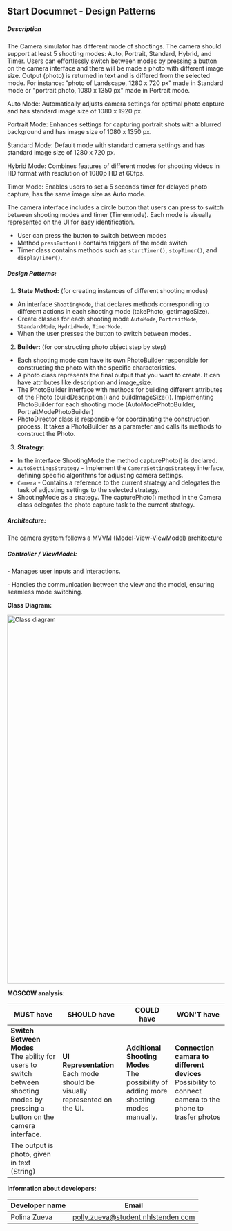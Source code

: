 ## **Start Documnet - Design Patterns**



##### **Description** 

The Camera simulator has different mode of shootings. The camera should support at least 5 shooting modes: Auto, Portrait, Standard, Hybrid, and Timer. Users can effortlessly switch between modes by pressing a button on the camera interface and there will be made a photo with different image size. Output (photo) is returned in text and is differed from the selected mode.
For instance: "photo of Landscape, 1280 x 720 px" made in Standard mode or "portrait photo, 1080 x 1350 px" made in Portrait mode.

Auto Mode: Automatically adjusts camera settings for optimal photo capture and has standard image size of 1080 x 1920 px.

Portrait Mode:  Enhances settings for capturing portrait shots with a blurred background and has image size of 1080 x 1350 px.

Standard Mode: Default mode with standard camera settings and has standard image size of 1280 x 720 px.

Hybrid Mode: Combines features of different modes for shooting videos in HD format with resolution of 1080p HD at 60fps.

Timer Mode: Enables users to set a 5 seconds timer for delayed photo capture, has the same image size as Auto mode. 

The camera interface includes a circle button that users can press to switch between shooting modes and timer (Timermode). Each mode is visually represented on the UI for easy identification.

- User can press the button to switch between modes
- Method `pressButton()` contains triggers of the mode switch 
- Timer class contains methods such as  `startTimer()`, `stopTimer()`, and `displayTimer()`.




##### **Design Patterns:**

1. **State Method:** (for creating instances of different shooting modes)

- An interface `ShootingMode`, that declares methods corresponding to different actions in each shooting mode (takePhoto, getImageSize).
- Create classes for each shooting mode  `AutoMode`, `PortraitMode`, `StandardMode`, `HydridMode`, `TimerMode`. 
- When the user presses the button to switch between modes. 

2. **Builder:** (for constructing photo object step by step)

- Each shooting mode can have its own PhotoBuilder responsible for constructing the photo with the specific characteristics.
- A photo class represents the final output that you want to create. It can have attributes like description and image_size.
- The PhotoBuilder interface with methods for building different attributes of the Photo (buildDescription() and buildImageSize()). Implementing PhotoBuilder for each shooting mode (AutoModePhotoBuilder, PortraitModePhotoBuilder)
- PhotoDirector class is responsible for coordinating the construction process. It takes a PhotoBuilder as a parameter and calls its methods to construct the Photo.


3. **Strategy:**

- In the interface ShootingMode the method capturePhoto() is declared.
-  `AutoSettingsStrategy` -  Implement the `CameraSettingsStrategy` interface, defining specific algorithms for adjusting camera settings.
- `Camera` -  Contains a reference to the current strategy and delegates the task of adjusting settings to the selected strategy.
- ShootingMode as a strategy. The capturePhoto() method in the Camera class delegates the photo capture task to the current strategy.


##### **Architecture:**

The camera system follows a MVVM (Model-View-ViewModel) architecture

##### **Controller / ViewModel:**

 \- Manages user inputs and interactions.

 \- Handles the communication between the view and the model, ensuring seamless mode switching.


**Class Diagram:**


<img width="853" alt="Class diagram " src="https://github.com/Polinalavender/Design-Patterns/assets/91316935/54c1be28-78fc-4cc9-be85-35c0744bed01">




**MOSCOW analysis:**

| MUST have                                                    | SHOULD have                                                  | COULD have                                                   | WON'T have                                                   |
| ------------------------------------------------------------ | ------------------------------------------------------------ | ------------------------------------------------------------ | ------------------------------------------------------------ |
| **Switch Between Modes<br />** The ability for users to switch between shooting modes by pressing a button on the camera interface. | **UI Representation** <br />Each mode should be visually represented on the UI. | **Additional Shooting Modes** <br />The possibility of adding more shooting modes manually. | **Connection camara to different devices**<br />Possibility  to connect camera to the phone to trasfer photos |
| The output is photo, given in text (String)                  |                                                              |                                                              |                                                              |



**Information about developers:**

| Developer name | Email                              |
| -------------- | ---------------------------------- |
| Polina Zueva   | polly.zueva@student.nhlstenden.com |

